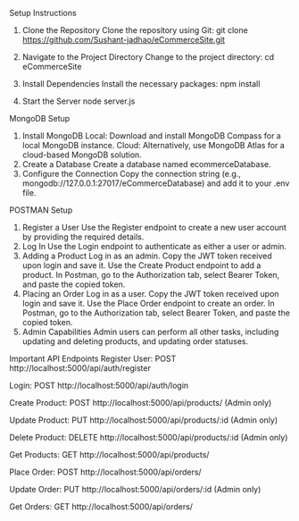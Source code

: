 ﻿Setup Instructions

1. Clone the Repository
   Clone the repository using Git:
   git clone https://github.com/Sushant-jadhao/eCommerceSite.git

2. Navigate to the Project Directory
   Change to the project directory:
   cd eCommerceSite

3. Install Dependencies
   Install the necessary packages:
   npm install

4. Start the Server
   node server.js

MongoDB Setup

1. Install MongoDB
   Local: Download and install MongoDB Compass for a local MongoDB instance.
   Cloud: Alternatively, use MongoDB Atlas for a cloud-based MongoDB solution.
2. Create a Database
   Create a database named ecommerceDatabase.
3. Configure the Connection
   Copy the connection string (e.g., mongodb://127.0.0.1:27017/eCommerceDatabase) and add it to your .env file.

POSTMAN Setup

1. Register a User
   Use the Register endpoint to create a new user account by providing the required details.
2. Log In
   Use the Login endpoint to authenticate as either a user or admin.
3. Adding a Product
   Log in as an admin.
   Copy the JWT token received upon login and save it.
   Use the Create Product endpoint to add a product.
   In Postman, go to the Authorization tab, select Bearer Token, and paste the copied token.
4. Placing an Order
   Log in as a user.
   Copy the JWT token received upon login and save it.
   Use the Place Order endpoint to create an order.
   In Postman, go to the Authorization tab, select Bearer Token, and paste the copied token.
5. Admin Capabilities
   Admin users can perform all other tasks, including updating and deleting products, and updating order statuses.

Important API Endpoints
Register User: POST http://localhost:5000/api/auth/register

Login: POST http://localhost:5000/api/auth/login

Create Product: POST http://localhost:5000/api/products/ (Admin only)

Update Product: PUT http://localhost:5000/api/products/:id (Admin only)

Delete Product: DELETE http://localhost:5000/api/products/:id (Admin only)

Get Products: GET http://localhost:5000/api/products/

Place Order: POST http://localhost:5000/api/orders/

Update Order: PUT http://localhost:5000/api/orders/:id (Admin only)

Get Orders: GET http://localhost:5000/api/orders/
